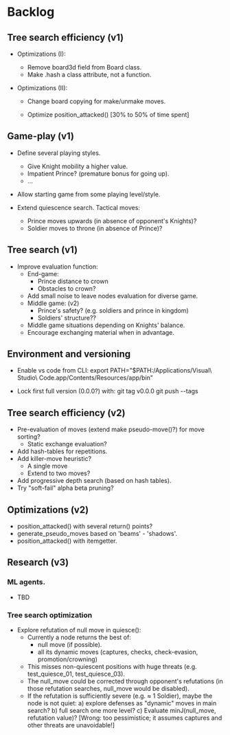 # Backlog

## Tree search efficiency (v1)

- Optimizations (I):
  - Remove board3d field from Board class.
  - Make .hash a class attribute, not a function.

- Optimizations (II):
  - Change board copying for make/unmake moves.

  - Optimize position_attacked() [30% to 50% of time spent]

## Game-play (v1)

- Define several playing styles.
  - Give Knight mobility a higher value.
  - Impatient Prince? (premature bonus for going up).
  - ...

- Allow starting game from some playing level/style.
  
- Extend quiescence search. Tactical moves:
  - Prince moves upwards (in absence of opponent's Knights)?
  - Soldier moves to throne (in absence of Prince)?
  
## Tree search (v1)

- Improve evaluation function:
  - End-game:
    - Prince distance to crown
    - Obstacles to crown?
  - Add small noise to leave nodes evaluation for diverse game.
  - Middle game: (v2)
    - Prince's safety? (e.g. soldiers and prince in kingdom)
    - Soldiers' structure??
  - Middle game situations depending on Knights' balance.
  - Encourage exchanging material when in advantage.

## Environment and versioning

- Enable vs code from CLI:
export PATH="$PATH:/Applications/Visual\ Studio\ Code.app/Contents/Resources/app/bin"

- Lock first full version (0.0.0?) with:
git tag v0.0.0
git push --tags

## Tree search efficiency (v2)

- Pre-evaluation of moves (extend make pseudo-move()?) for move sorting?
  - Static exchange evaluation?
- Add hash-tables for repetitions.
- Add killer-move heuristic? 
  - A single move
  - Extend to two moves?
- Add progressive depth search (based on hash tables).
- Try "soft-fail" alpha beta pruning?


## Optimizations (v2)

- position_attacked() with several return() points?
- generate_pseudo_moves based on 'beams' - 'shadows'.
- position_attacked() with itemgetter.


## Research (v3)

### ML agents.

- TBD

### Tree search optimization

- Explore refutation of null move in quiesce():
  - Currently a node returns the best of:
    - null move (if possible).
    - all its dynamic moves (captures, checks, check-evasion, promotion/crowning)
  - This misses non-quiescent positions with huge threats (e.g. test_quiesce_01, test_quiesce_03).
  - The null_move could be corrected through opponent's refutations (in those refutation searches, null_move would be disabled).
  - If the refutation is sufficiently severe (e.g. ≈ 1 Soldier), maybe the node is not quiet:
    a) explore defenses as "dynamic" moves in main search?
    b) full search one more level?
    c) Evaluate minJ(null_move, refutation value)? [Wrong: too pessimistice; it assumes captures and other threats are unavoidable!]
